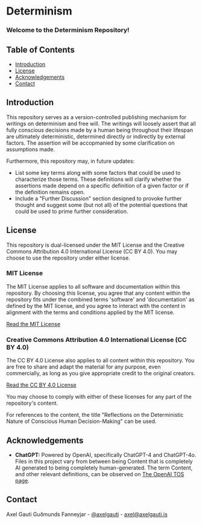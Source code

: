 # Determinism

### **Welcome to the Determinism Repository!**

## Table of Contents
- [Introduction](#introduction)
- [License](#license)
- [Acknowledgements](#acknowledgements)
- [Contact](#contact)

## Introduction

This repository serves as a version-controlled publishing mechanism for writings on determinism and free will. The writings will loosely assert that all fully conscious decisions made by a human being throughout their lifespan are ultimately deterministic, determined directly or indirectly by external factors. The assertion will be accopmanied by some clarification on assumptions made.

Furthermore, this repository may, in future updates:
- List some key terms along with some factors that could be used to characterize those terms. These definitions will clarify whether the assertions made depend on a specific definition of a given factor or if the definition remains open.
- Include a "Further Discussion" section designed to provoke further thought and suggest some (but not all) of the potential questions that could be used to prime further consideration.


## License

This repository is dual-licensed under the MIT License and the Creative Commons Attribution 4.0 International License (CC BY 4.0). You may choose to use the repository under either license.

### MIT License

The MIT License applies to all software and documentation within this repository. By choosing this license, you agree that any content within the repository fits under the combined terms 'software' and 'documentation' as defined by the MIT license, and you agree to interact with the content in alignment with the terms and conditions applied by the MIT license.

[Read the MIT License](LICENSE-MIT)

### Creative Commons Attribution 4.0 International License (CC BY 4.0)

The CC BY 4.0 License also applies to all content within this repository. You are free to share and adapt the material for any purpose, even commercially, as long as you give appropriate credit to the original creators.

[Read the CC BY 4.0 License](LICENSE-CC-BY-4.0)

You may choose to comply with either of these licenses for any part of the repository's content.

For references to the content, the title "Reflections on the Deterministic Nature of Conscious Human Decision-Making" can be used.

## Acknowledgements
- **ChatGPT:** Powered by OpenAI, specifically ChatGPT-4 and ChatGPT-4o. Files in this project vary from between being Content that is completely AI generated to being completely human-generated. The term Content, and other relevant definitions, can be observed on [The OpenAI TOS page](https://openai.com/policies/terms-of-use#using-our-services).


## Contact
Axel Gauti Guðmunds Fanneyjar - [@axelgauti](https://twitter.com/axelgauti) - axel@axelgauti.is